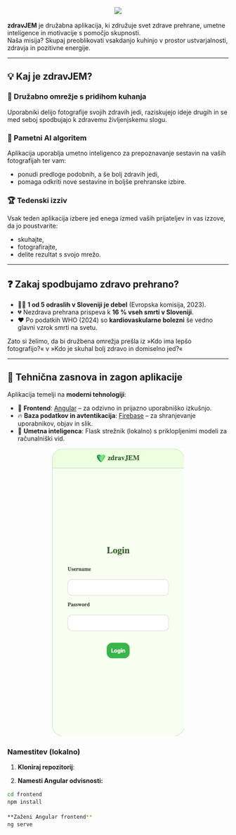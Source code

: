 <p align="center">
  <img src="https://github.com/user-attachments/assets/fbb28724-1caa-44ba-b0c0-5e7d94dde68a" width="400" lenght="400"/>
</p>


**zdravJEM** je družabna aplikacija, ki združuje svet zdrave prehrane, umetne inteligence in motivacije s pomočjo skupnosti.  
Naša misija? Skupaj preoblikovati vsakdanjo kuhinjo v prostor ustvarjalnosti, zdravja in pozitivne energije.

---

## 💡 Kaj je zdravJEM?

### 📸 Družabno omrežje s pridihom kuhanja
Uporabniki delijo fotografije svojih zdravih jedi, raziskujejo ideje drugih in se med seboj spodbujajo k zdravemu življenjskemu slogu.

### 🧠 Pametni AI algoritem
Aplikacija uporablja umetno inteligenco za prepoznavanje sestavin na vaših fotografijah ter vam:
- ponudi predloge podobnih, a še bolj zdravih jedi,
- pomaga odkriti nove sestavine in boljše prehranske izbire.

### 🏆 Tedenski izziv
Vsak teden aplikacija izbere jed enega izmed vaših prijateljev in vas izzove, da jo poustvarite:
- skuhajte,
- fotografirajte,
- delite rezultat s svojo mrežo.

---

## ❓ Zakaj spodbujamo zdravo prehrano?

- 🧍‍♂️ **1 od 5 odraslih v Sloveniji je debel** (Evropska komisija, 2023).
- 💔 Nezdrava prehrana prispeva k **16 % vseh smrti v Sloveniji**.
- ❤️ Po podatkih WHO (2024) so **kardiovaskularne bolezni** še vedno glavni vzrok smrti na svetu.

Zato si želimo, da bi družbena omrežja prešla iz »Kdo ima lepšo fotografijo?« v »Kdo je skuhal bolj zdravo in domiselno jed?«

---

## 🚀 Tehnična zasnova in zagon aplikacije

Aplikacija temelji na **moderni tehnologiji**:
- 🎯 **Frontend**: [Angular](https://angular.io) – za odzivno in prijazno uporabniško izkušnjo.
- 🔥 **Baza podatkov in avtentikacija**: [Firebase](https://firebase.google.com) – za shranjevanje uporabnikov, objav in slik.
- 🧠  **Umetna inteligenca**: Flask strežnik (lokalno) s priklopljenimi modeli za računalniški vid.


<p align="center">
  <img src="./demo.gif" alt="Predstavitev aplikacije zdravJEM" width="300" lenght="500"/>
</p>

### Namestitev (lokalno)

1. **Kloniraj repozitorij**:

2. **Namesti Angular odvisnosti:**

```bash
cd frontend
npm install

**Zaženi Angular frontend**
ng serve

